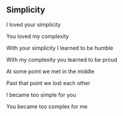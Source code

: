 ## Simplicity

I loved your simplicity

You loved my complexity

With your simplicity I learned to be humble

With my complexity you learned to be proud

At some point we met in the middle

Past that point we lost each other

I became too simple for you

You became too complex for me

